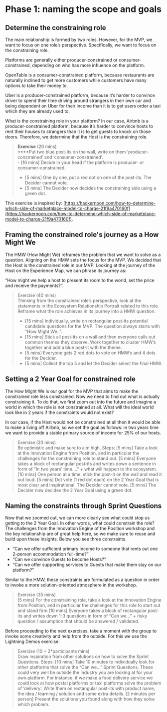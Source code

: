 # Phase 1: naming the scope and goals

## Determine the constraining role 

The main relationship is formed by two roles. However, for the MVP, we want to focus on one role’s perspective. Specifically, we want to focus on the constraining role.

Platforms are generally either producer-constrained or consumer-constrained, depending on who has more influence on the platform.

OpenTable is a consumer-constrained platform, because restaurants are naturally inclined to get more customers while customers have many options to take their money to. 

Uber is a producer-constrained platform, because it’s harder to convince driver to spend their time driving around strangers in their own car and being dependent on Uber for their income than it is to get users order a taxi which they are already used to.

What is the constraining role in your platform? In our case, Airbnb is a producer-constrained platform, because it’s harder to convince hosts to rent their houses to strangers than it is to get guests to knock on those doors. Therefore, we determine that the Host is the constraining role.

> **Exercise** \(20 mins\)  
> ****Put two blue post-its on the wall, write on them ‘producer-constrained’ and ‘consumer-constrained’.  
> ­- \[10 mins\] Decide in your head if the platform is producer- or consumer-constrained.  
> - ­\[5 mins\] One by one, put a red dot on one of the post-its. The Decider cannot vote.­  
> - \[5 mins\] The Decider now decides the constraining side using a green dot.

This exercise is inspired by: [https://hackernoon.com/how-to-determine-which-side-of-marketplace-model-to-charge-21f9a470160f](https://hackernoon.com/how-to-determine-which-side-of-marketplace-model-to-charge-21f9a470160f).

## Framing the constrained role's journey as a How Might We

The HMW \(How Might We\) reframes the problem that we want to solve as a question. Aligning on the HMW sets the focus for the MVP. We decided that the Host is the constrained role in our MVP. Looking at the journey of the Host on the Experience Map, we can phrase its journey as: 

“How might we help a host to present its room to the world, set the price and receive the payments?”.

> Exercise \(40 mins\)  
> Thinking from the constrained role’s perspective, look at the statements in the Ecosystem Relationship Portrait related to this role. Reframe what the role achieves in its journey into a HMW question.   
> - \[15 mins\] Individually, write on rectangular post-its potential candidate questions for the MVP. The question always starts with "How Might We..".  
> - \[15 mins\] Stick all post-its on a wall and then everyone calls out common themes they observe. Work together to cluster HMW’s together and add a blue post-it with the theme.   
> - \[5 mins\] Everyone gets 2 red dots to vote on HMW’s and 4 dots for the Decider.   
> - \[5 mins\] Collect the top 5 and let the Decider select the final HMW.

## Setting a 2 Year Goal for constrained role

The How Might We is our goal for the MVP that aims to make the constrained role less constrained. Now we need to find out what is actually constraining it. To do that, we first zoom out into the future and imagine a world in which the role is not constrained at all. What will the ideal world look like in 2 years if the constraints would not exist? 

In our case, if the Host would not be constrained at all then it would be able to make a living off Airbnb, so we set the goal as follows: in two years time we want to provide a stable primary source of income for 25% of our hosts.

> Exercise \(20 mins\)  
> Be optimistic and make sure to aim high. Steps: \[5 mins\] Take a look at the Innovation Engine from Position, and in particular the challenges for the constraining role to stand out. \[5 mins\] Everyone takes a block of rectangular post-its and writes down a sentence in form of “In two years’ time….” + what will happen to the ecosystem. \[10 mins\] One person at a time, stick the post-it on the wall and read it out loud. \[5 mins\] Dot vote \(1 red dot each\) on the 2 Year Goal that is most clear and inspirational. The Decider cannot vote. \[5 mins\] The Decider now decides the 2 Year Goal using a green dot.

## Naming the constraints through Sprint Questions

Now that we zoomed out, we can more clearly see what could stop us getting to the 2 Year Goal. In other words, what could constrain the role? The challenges from the Innovation Engine of the Position workshop and the key relationship are of great help here, so we make sure to reuse and build upon these insights. Below you see three constraints. 

* “Can we offer sufficient primary income to someone that rents out one 2-person accommodation full-time?” 
* “Can we convince Guests to become Hosts?” 
* “Can we offer supporting services to Guests that make them stay on our platform?”

Similar to the HMW, these constraints are formulated as a question in order to invoke a more solution-oriented atmosphere in the workshop.

> Exercise \(35 mins\)  
> \[5 mins\] For the constraining role, take a look at the Innovation Engine from Position, and in particular the challenges for this role to start out and stand firm.­\[10 mins\] Everyone takes a block of rectangular post-its and writes down 1-3 questions  in form of “Can we...” + risky question / assumption that should be answered / validated.

Before proceeding to the next exercises, take a moment with the group to invoke some creativity and help from the outside. For this we use the Lightning Demos exercise:

> Exercise \(10 + 2\*participants mins\)  
> Draw inspiration from other solutions on how to solve the Sprint Questions. Steps: \[10 mins\] Take 10 minutes to individually look for other platforms that solve the “Can we…” Sprint Questions. These could very well be outside the industry you are looking at for your own platform. For instance, if we make a food delivery service we could look at how postal platforms or taxi platforms solve the problem of ‘delivery’. Write them on rectangular post-its with product name, the idea / learning / solution and some extra details. \[2 minutes per person\] Present the solutions you found along with how they solve which problem.

